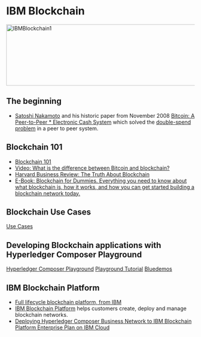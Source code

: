 

# IBM Blockchain

<img src="https://farm5.staticflickr.com/4338/36822231841_bc13a7147a_z.jpg" width="640" height="164" alt="IBMBlockchain1">

## The beginning
* [Satoshi Nakamoto](https://en.wikipedia.org/wiki/Satoshi_Nakamoto) and his historic paper from November 2008 [Bitcoin: A Peer-to-Peer * Electronic Cash System](https://bitcoin.org/bitcoin.pdf) which solved the [double-spend problem](http://www.investopedia.com/terms/d/doublespending.asp) in a peer to peer system.

## Blockchain 101
* [Blockchain 101](https://public.dhe.ibm.com/common/ssi/ecm/xi/en/xi912346usen/XI912346USEN.PDF)
* [Video: What is the difference between Bitcoin and blockchain?](https://youtu.be/MKwa-BqnJDg)
* [Harvard Business Review: The Truth About Blockchain](https://hbr.org/2017/01/the-truth-about-blockchain)
* [E-Book: Blockchain for Dummies. Everything you need to know about what blockchain is, how it works, and how you can get started building a blockchain network today.](https://www-01.ibm.com/common/ssi/cgi-bin/ssialias?htmlfid=XIM12354USEN)


## Blockchain Use Cases 
[Use Cases](https://www.ibm.com/blockchain/platform/)

## Developing Blockchain applications with Hyperledger Composer Playground
[Hyperledger Composer Playground](https://composer-playground.mybluemix.net/login)
[Playground Tutorial](https://hyperledger.github.io/composer/tutorials/playground-guide.html)
[Bluedemos](https://bluedemos.com/show/159)

## IBM Blockchain Platform
* [Full lifecycle blockchain platform, from IBM](https://youtu.be/LYoWf855I9g)
* [IBM Blockchain Platform](https://www.ibm.com/blockchain/platform/) helps customers create, deploy and manage blockchain networks. 
* [Deploying Hyperledger Composer Business Network to IBM Blockchain Platform Enterprise Plan on IBM Cloud](https://ibm-blockchain.github.io/platform-deployment/)
